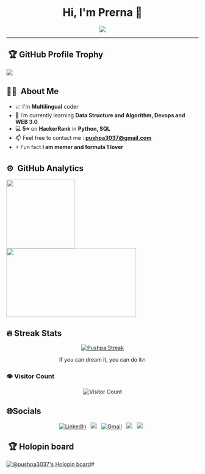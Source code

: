 <h1 align="center">Hi, I'm Prerna 👋</h1>

<p align="center">
  <a href="https://github.com/DenverCoder1/readme-typing-svg">
    <img src="https://readme-typing-svg.herokuapp.com?lines=🤖+AIML+Student+%7C+B.Tech+3rd+Year;✨+Machine+Learning+Explorer;🧠+Neural+Nets+and+Chill!!;📚+Always+Learning+something+new;🌍+AI+for+a+better+future&center=true&width=700&height=75">
  </a>
</p>

<p></p>

---

## &nbsp;🏆 GitHub Profile Trophy

<img src="https://github-profile-trophy.vercel.app/?username=pushpa3037&theme=juicyfresh&no-bg=true" />

## 👨‍💻  &nbsp;About Me 
- 📈 I'm **Multilingual** coder
- 🌱 I’m currently learning **Data Structure and Algorithm, Devops and WEB 3.0**
- 💻 **5⭐** on **HackerRank** in **Python, SQL**
- 📫 Feel free to contact me : **pushpa3037@gmail.com**
- ⚡ Fun fact **I am memer and formula 1 lover**

</p>

## ⚙️ &nbsp;GitHub Analytics
<p align="left"> 
<a href="https://github.com/pushpa3037"> 
<img height="180em" src="https://github-readme-stats-eight-theta.vercel.app/api?username=pushpa3037&show_icons=true&theme=algolia&include_all_commits=true&count_private=true"/> 
<img height="180em" width = "340em" src="https://github-readme-stats-eight-theta.vercel.app/api/top-langs/?username=pushpa3037&layout=compact&langs_count=8&theme=algolia"/> 
</a>
</p>

## 🔥 Streak Stats

<!-- GitHub Readme Streak Stats - https://github.com/DenverCoder1/github-readme-streak-stats -->
<p align="center">
  <a href="https://github.com/DenverCoder1/github-readme-streak-stats">
    <img title="🔥" alt="Pushpa Streak" src="https://github-readme-streak-stats.herokuapp.com/?user=pushpa3037&theme=monokai-metallian&hide_border=true"/>
  </a>
  <p align="center"> If you can dream it, you can do it🔥 </p>
</p>

<h3 align="">👁️ Visitor Count</h3>
<p align="center">
  <img src="https://count.getloli.com/get/@pushpa3037?theme=rule34" alt="Visitor Count" />
</p>



## 🌐Socials

<div align="center" width=full>
<a href="https://www.linkedin.com/in/patilprerna/"><img alt="LinkedIn" src="https://img.shields.io/badge/Linkedin%20-%230077B5.svg?&style=flat&logo=linkedin&logoColor=white"/></a> &nbsp;
<a href="https://www.instagram.com/patil.prernaa/"><img src="https://img.shields.io/badge/InstaGram-E4405F?style=flat&logo=Instagram&logoColor=white"/></a> &nbsp;
<a href="mailto:patilprerna230@gmail.com"><img alt="Gmail" src="https://img.shields.io/badge/Gmail-D14836?style=flat&logo=gmail&logoColor=white" /></a> &nbsp;
<a href="https://www.hackerrank.com/profile/patilprerna"><img src="https://img.shields.io/badge/-HackerRank-E4405F?style=flat&logo=HackerRank&logoColor=white"/></a> &nbsp;
<a href="https://leetcode.com/patilprerna/"><img src="https://img.shields.io/badge/-LeetCode-E4405F?style=flat&logo=LeetCode&logoColor=white"/></a> &nbsp;
</div>


## &nbsp;🏆 Holopin board 
[![@pushpa3037's Holopin board](https://holopin.me/pushpa3037)](https://holopin.io/@pushpa3037)#
